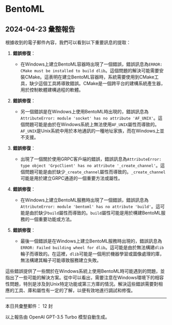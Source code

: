 # BentoML

## 2024-04-23 彙整報告

根據收到的電子郵件內容，我們可以看到以下重要訊息的提取：



1. **錯誤修復**：

   - 在Windows上建立BentoML容器時出現了一個錯誤，錯誤訊息為`ERROR: CMake must be installed to build dlib`。這個問題的解決可能需要安裝CMake。這表明在建立BentoML容器時，系統需要使用到CMake工具，缺少這個工具將導致錯誤。CMake是一個跨平台的建構系統產生器，用於控制軟體建構過程的軟體。



2. **錯誤修復**：

   - 另一個錯誤是在Windows上使用BentoML時出現的，錯誤訊息為`AttributeError: module 'socket' has no attribute 'AF_UNIX'`。這個問題可能是由於在Windows系統上無法使用`AF_UNIX`屬性而導致的。`AF_UNIX`是Unix系統中用於本地通訊的一種地址家族，而在Windows上並不支援。



3. **錯誤修復**：

   - 出現了一個關於使用GRPC客戶端的錯誤，錯誤訊息為`AttributeError: type object 'GrpcClient' has no attribute '_create_channel'`。這個問題可能是由於缺少`_create_channel`屬性而導致的。`_create_channel`可能是用於建立GRPC通道的一個重要方法或屬性。



4. **錯誤修復**：

   - 在Windows上建立BentoML服務時出現了一個錯誤，錯誤訊息為`AttributeError: module 'bentoml' has no attribute 'build'`。這可能是由於缺少`build`屬性而導致的。`build`屬性可能是用於構建BentoML服務的一個重要功能或方法。



5. **錯誤修復**：

   - 最後一個錯誤是在Windows上建立BentoML服務時出現的，錯誤訊息為`ERROR: Failed building wheel for dlib`。這可能是由於無法構建`dlib`輪子而導致的。在這裡，`dlib`可能是一個用於機器學習或圖像處理的庫，無法構建其輪子可能導致服務建立失敗。



這些錯誤提供了一些關於在Windows系統上使用BentoML時可能遇到的問題，並指出了一些可能的解決方案。從中可以看出，需要注意在Windows環境下的相容性問題，特別是涉及到Unix特定功能或第三方庫的情況。解決這些錯誤需要對相應的工具、庫和屬性有一定的了解，以便有效地進行調試和修復。



---



本日共彙整郵件： 12 封



以上報告由 OpenAI GPT-3.5 Turbo 模型自動生成。
